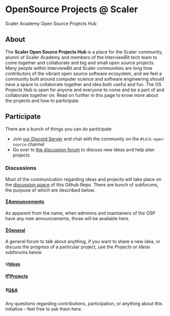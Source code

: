 # OpenSource Projects @ Scaler 
Scaler Academy Open Source Projects Hub 

## About 

The **Scaler Open Source Projects Hub** is a place for the Scaler community, alumni of Scaler Academy and members of the InterviewBit tech team to come together and collaborate and big and small open source projects. 
Many people within InterviewBit and Scaler communities are long time contributors of the vibrant open source software ecosystem, and we feel a community built around computer science and software engineering should have a space to collaborate together and idea both useful and fun. 
The OS Projects Hub is open for anyone and everyone to come and be a part of and collaborate together on. Read on further in this page to know more about the projects and how to participate. 


## Participate 

There are a bunch of things you can do participate 

- Join [our Discord Server](https://discord.gg/scaler) and chat with the community on the `#talk-open-source` channel 
- Go over to [the discussion forum](https://github.com/scaleracademy/open-source-projects/discussions) to discuss new ideas and help plan projects 


### Discussions

Most of the communication regarding ideas and projects will take place on the [discussion space](https://github.com/scaleracademy/open-source-projects/discussions) of this Github Repo. There are bunch of subforums, the purpose of which are described below. 

#### 📣[Announcements](https://github.com/scaleracademy/open-source-projects/discussions/categories/announcements) 
As apparent from the name, when admmins and maintainers of the OSP have any new announcements, those will be available here. 

#### 💬[General](https://github.com/scaleracademy/open-source-projects/discussions/categories/general)
A general forum to talk about anything, if you want to share a new idea, or discuss the progress of a particular project, use the _Projects_ or _Ideas_ subforums below

#### 💡[Ideas](https://github.com/scaleracademy/open-source-projects/discussions/categories/ideas)

#### 📦[Projects](https://github.com/scaleracademy/open-source-projects/discussions/categories/projects) 

#### ❓[Q&A](https://github.com/scaleracademy/open-source-projects/discussions/categories/q-a)
Any questions regarding contributions, participation, or anything about this initiative - feel free to ask them here.
